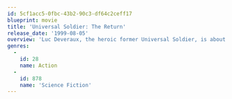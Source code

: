 ```yaml
---
id: 5cf1acc5-0fbc-43b2-90c3-df64c2ceff17
blueprint: movie
title: 'Universal Soldier: The Return'
release_date: '1999-08-05'
overview: 'Luc Deveraux, the heroic former Universal Soldier, is about to be thrown into action once again. When Seth (Michael Jai White), the supercomputer controlled ultra-warrior, decides to take revenge and destroy its creators, only Luc can stop it. All hell breaks loose as Luc battles Seth and a deadly team of perfect soldiers in a struggle that pits man against machine and good against evil.'
genres:
  -
    id: 28
    name: Action
  -
    id: 878
    name: 'Science Fiction'
---
```

